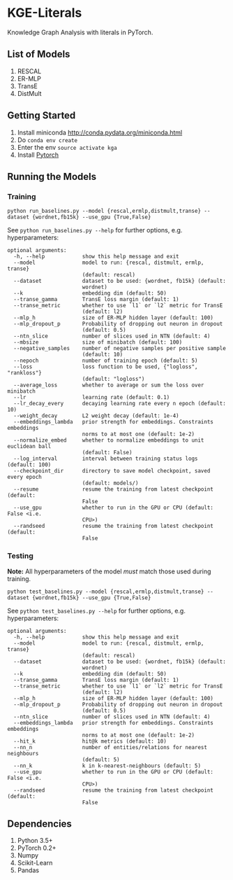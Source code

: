 # KGE-Literals

Knowledge Graph Analysis with literals in PyTorch.

## List of Models

1. RESCAL
2. ER-MLP
3. TransE
4. DistMult

## Getting Started

1. Install miniconda <http://conda.pydata.org/miniconda.html>
2. Do `conda env create`
3. Enter the env `source activate kga`
4. Install [Pytorch](https://github.com/pytorch/pytorch#installation)

## Running the Models
### Training
```
python run_baselines.py --model {rescal,ermlp,distmult,transe} --dataset {wordnet,fb15k} --use_gpu {True,False}
```
See `python run_baselines.py --help` for further options, e.g. hyperparameters:

```
optional arguments:
  -h, --help            show this help message and exit
  --model               model to run: {rescal, distmult, ermlp, transe}
                        (default: rescal)
  --dataset             dataset to be used: {wordnet, fb15k} (default:
                        wordnet)
  --k                   embedding dim (default: 50)
  --transe_gamma        TransE loss margin (default: 1)
  --transe_metric       whether to use `l1` or `l2` metric for TransE
                        (default: l2)
  --mlp_h               size of ER-MLP hidden layer (default: 100)
  --mlp_dropout_p       Probability of dropping out neuron in dropout
                        (default: 0.5)
  --ntn_slice           number of slices used in NTN (default: 4)
  --mbsize              size of minibatch (default: 100)
  --negative_samples    number of negative samples per positive sample
                        (default: 10)
  --nepoch              number of training epoch (default: 5)
  --loss                loss function to be used, {"logloss", "rankloss"}
                        (default: "logloss")
  --average_loss        whether to average or sum the loss over minibatch
  --lr                  learning rate (default: 0.1)
  --lr_decay_every      decaying learning rate every n epoch (default: 10)
  --weight_decay        L2 weight decay (default: 1e-4)
  --embeddings_lambda   prior strength for embeddings. Constraints embeddings
                        norms to at most one (default: 1e-2)
  --normalize_embed     whether to normalize embeddings to unit euclidean ball
                        (default: False)
  --log_interval        interval between training status logs (default: 100)
  --checkpoint_dir      directory to save model checkpoint, saved every epoch
                        (default: models/)
  --resume              resume the training from latest checkpoint (default:
                        False
  --use_gpu             whether to run in the GPU or CPU (default: False <i.e.
                        CPU>)
  --randseed            resume the training from latest checkpoint (default:
                        False
```

### Testing
**Note:** All hyperparameters of the model _must_ match those used during training.

```
python test_baselines.py --model {rescal,ermlp,distmult,transe} --dataset {wordnet,fb15k} --use_gpu {True,False}
```
See `python test_baselines.py --help` for further options, e.g. hyperparameters:

```
optional arguments:
  -h, --help            show this help message and exit
  --model               model to run: {rescal, distmult, ermlp, transe}
                        (default: rescal)
  --dataset             dataset to be used: {wordnet, fb15k} (default:
                        wordnet)
  --k                   embedding dim (default: 50)
  --transe_gamma        TransE loss margin (default: 1)
  --transe_metric       whether to use `l1` or `l2` metric for TransE
                        (default: l2)
  --mlp_h               size of ER-MLP hidden layer (default: 100)
  --mlp_dropout_p       Probability of dropping out neuron in dropout
                        (default: 0.5)
  --ntn_slice           number of slices used in NTN (default: 4)
  --embeddings_lambda   prior strength for embeddings. Constraints embeddings
                        norms to at most one (default: 1e-2)
  --hit_k               hit@k metrics (default: 10)
  --nn_n                number of entities/relations for nearest neighbours
                        (default: 5)
  --nn_k                k in k-nearest-neighbours (default: 5)
  --use_gpu             whether to run in the GPU or CPU (default: False <i.e.
                        CPU>)
  --randseed            resume the training from latest checkpoint (default:
                        False
```

## Dependencies

1. Python 3.5+
2. PyTorch 0.2+
3. Numpy
4. Scikit-Learn
5. Pandas

